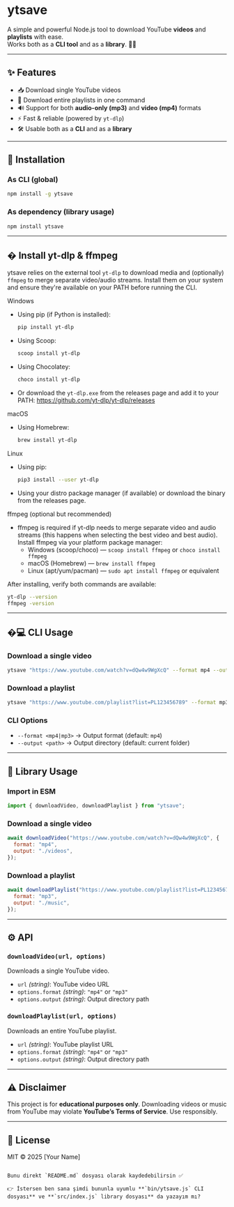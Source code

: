 
# ytsave

A simple and powerful Node.js tool to download YouTube **videos** and **playlists** with ease.  
Works both as a **CLI tool** and as a **library**. 🎥🎶  

---

## ✨ Features
- 📥 Download single YouTube videos  
- 🎵 Download entire playlists in one command  
- 🔊 Support for both **audio-only (mp3)** and **video (mp4)** formats  
- ⚡ Fast & reliable (powered by `yt-dlp`)  
- 🛠 Usable both as a **CLI** and as a **library**  

---

## 🚀 Installation

### As CLI (global)
```bash
npm install -g ytsave
````

### As dependency (library usage)

```bash
npm install ytsave
```

---

## � Install yt-dlp & ffmpeg

ytsave relies on the external tool `yt-dlp` to download media and (optionally) `ffmpeg` to merge separate video/audio streams. Install them on your system and ensure they're available on your PATH before running the CLI.

Windows
- Using pip (if Python is installed):
  ```powershell
  pip install yt-dlp
  ```
- Using Scoop:
  ```powershell
  scoop install yt-dlp
  ```
- Using Chocolatey:
  ```powershell
  choco install yt-dlp
  ```
- Or download the `yt-dlp.exe` from the releases page and add it to your PATH:
  https://github.com/yt-dlp/yt-dlp/releases

macOS
- Using Homebrew:
  ```bash
  brew install yt-dlp
  ```

Linux
- Using pip:
  ```bash
  pip3 install --user yt-dlp
  ```
- Using your distro package manager (if available) or download the binary from the releases page.

ffmpeg (optional but recommended)
- ffmpeg is required if yt-dlp needs to merge separate video and audio streams (this happens when selecting the best video and best audio). Install ffmpeg via your platform package manager:
  - Windows (scoop/choco) — `scoop install ffmpeg` or `choco install ffmpeg`
  - macOS (Homebrew) — `brew install ffmpeg`
  - Linux (apt/yum/pacman) — `sudo apt install ffmpeg` or equivalent

After installing, verify both commands are available:

```bash
yt-dlp --version
ffmpeg -version
```

---

## �💻 CLI Usage

### Download a single video

```bash
ytsave "https://www.youtube.com/watch?v=dQw4w9WgXcQ" --format mp4 --output ./videos
```

### Download a playlist

```bash
ytsave "https://www.youtube.com/playlist?list=PL123456789" --format mp3 --output ./music
```

### CLI Options

* `--format <mp4|mp3>` → Output format (default: `mp4`)
* `--output <path>` → Output directory (default: current folder)

---

## 📖 Library Usage

### Import in ESM

```js
import { downloadVideo, downloadPlaylist } from "ytsave";
```

### Download a single video

```js
await downloadVideo("https://www.youtube.com/watch?v=dQw4w9WgXcQ", {
  format: "mp4",
  output: "./videos",
});
```

### Download a playlist

```js
await downloadPlaylist("https://www.youtube.com/playlist?list=PL123456789", {
  format: "mp3",
  output: "./music",
});
```

---

## ⚙️ API

### `downloadVideo(url, options)`

Downloads a single YouTube video.

* `url` *(string)*: YouTube video URL
* `options.format` *(string)*: `"mp4"` or `"mp3"`
* `options.output` *(string)*: Output directory path

### `downloadPlaylist(url, options)`

Downloads an entire YouTube playlist.

* `url` *(string)*: YouTube playlist URL
* `options.format` *(string)*: `"mp4"` or `"mp3"`
* `options.output` *(string)*: Output directory path

---

## ⚠️ Disclaimer

This project is for **educational purposes only**.
Downloading videos or music from YouTube may violate **YouTube’s Terms of Service**.
Use responsibly.

---

## 📜 License

MIT © 2025 \[Your Name]

```

Bunu direkt `README.md` dosyası olarak kaydedebilirsin ✅  

👉 İstersen ben sana şimdi bununla uyumlu **`bin/ytsave.js` CLI dosyası** ve **`src/index.js` library dosyası** da yazayım mı?
```

